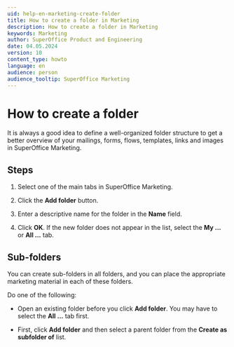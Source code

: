 ```yaml
---
uid: help-en-marketing-create-folder
title: How to create a folder in Marketing
description: How to create a folder in Marketing
keywords: Marketing
author: SuperOffice Product and Engineering
date: 04.05.2024
version: 10
content_type: howto
language: en
audience: person
audience_tooltip: SuperOffice Marketing
---
```


# How to create a folder

It is always a good idea to define a well-organized folder structure to get a better overview of your mailings, forms, flows, templates, links and images in SuperOffice Marketing.

## Steps

1. Select one of the main tabs in SuperOffice Marketing.

2. Click the **Add folder** button.

3. Enter a descriptive name for the folder in the **Name** field.

4. Click **OK**. If the new folder does not appear in the list, select the **My ...** or **All ...** tab.

## Sub-folders

You can create sub-folders in all folders, and you can place the appropriate marketing material in each of these folders.

Do one of the following:

* Open an existing folder before you click **Add folder**. You may have to select the **All ...** tab first.

* First, click **Add folder** and then select a parent folder from the **Create as subfolder of** list.

<!-- Referenced images -->
